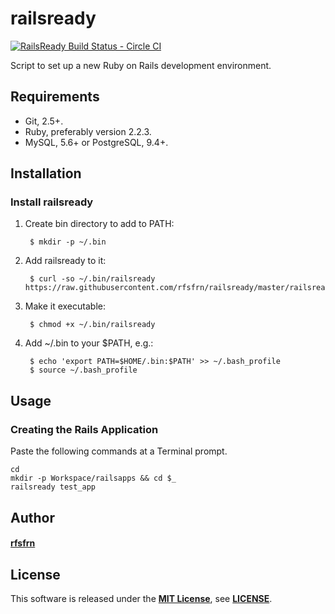 railsready
==========

[![RailsReady Build Status - Circle CI](https://circleci.com/gh/rfsfrn/railsready/tree/master.svg?style=shield&circle-token=16fa4a8e8208d4341ffbe39e84b32c55c7060190)](https://circleci.com/gh/rfsfrn/railsready/tree/master)

Script to set up a new Ruby on Rails development environment.


Requirements
------------

* Git, 2.5+.
* Ruby, preferably version 2.2.3.
* MySQL, 5.6+ or PostgreSQL, 9.4+.


Installation
------------

### Install railsready

1. Create bin directory to add to PATH:

        $ mkdir -p ~/.bin

2. Add railsready to it:

        $ curl -so ~/.bin/railsready https://raw.githubusercontent.com/rfsfrn/railsready/master/railsready

3. Make it executable:

        $ chmod +x ~/.bin/railsready

4. Add ~/.bin to your $PATH, e.g.:

        $ echo 'export PATH=$HOME/.bin:$PATH' >> ~/.bash_profile
        $ source ~/.bash_profile


Usage
-----

### Creating the Rails Application

Paste the following commands at a Terminal prompt.
```
cd
mkdir -p Workspace/railsapps && cd $_
railsready test_app
```


Author
------

#### [rfsfrn](https://github.com/rfsfrn)


License
-------

This software is released under the **[MIT License][MIT]**, see **[LICENSE](LICENSE)**.

[MIT]: http://www.opensource.org/licenses/mit-license.php
